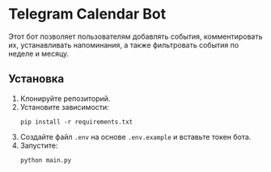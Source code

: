 # Telegram Calendar Bot

Этот бот позволяет пользователям добавлять события, комментировать их, устанавливать напоминания, а также фильтровать события по неделе и месяцу.

## Установка

1. Клонируйте репозиторий.
2. Установите зависимости:
   ```
   pip install -r requirements.txt
   ```
3. Создайте файл `.env` на основе `.env.example` и вставьте токен бота.
4. Запустите:
   ```
   python main.py
   ```
